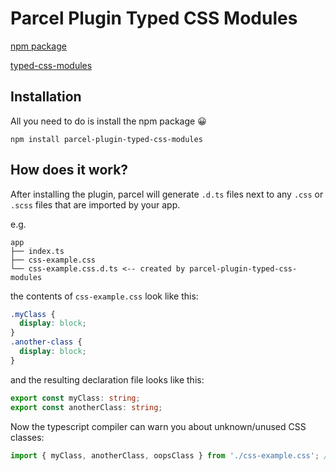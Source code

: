 # Parcel Plugin Typed CSS Modules

[npm package](https://www.npmjs.com/package/parcel-plugin-typed-css-modules)

[typed-css-modules](https://github.com/Quramy/typed-css-modules)

## Installation
All you need to do is install the npm package 😀

```
npm install parcel-plugin-typed-css-modules
```

## How does it work?
After installing the plugin, parcel will generate `.d.ts` files next to any `.css` or
`.scss` files that are imported by your app.

e.g.

```
app
├── index.ts
├── css-example.css
└── css-example.css.d.ts <-- created by parcel-plugin-typed-css-modules
```

the contents of `css-example.css` look like this:
```css
.myClass {
  display: block;
}
.another-class {
  display: block;
}
```

and the resulting declaration file looks like this:

```typescript
export const myClass: string;
export const anotherClass: string;
```

Now the typescript compiler can warn you about unknown/unused CSS classes:

```typescript
import { myClass, anotherClass, oopsClass } from './css-example.css'; // <-- compilation error: oopsClass is not exported!
```
